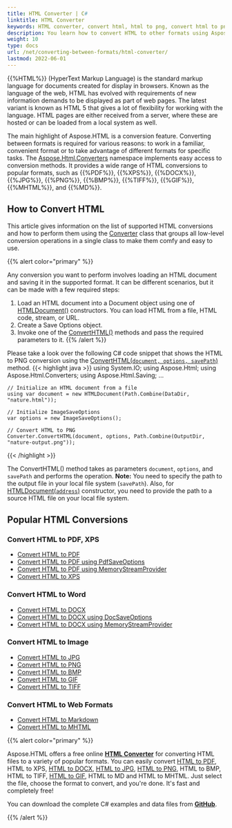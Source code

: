 ```yaml
---
title: HTML Converter | C#
linktitle: HTML Converter
keywords: HTML converter, convert html, html to png, convert html to png, c# example.
description: You learn how to convert HTML to other formats using Aspose.HTML API, find a list of supported HTML conversions, and consider C# example of HTML to PNG transforming.
weight: 10
type: docs
url: /net/converting-between-formats/html-converter/
lastmod: 2022-06-01
---
```


{{%HTML%}} (HyperText Markup Language) is the standard markup language for documents created for display in browsers. Known as the language of the web, HTML has evolved with requirements of new information demands to be displayed as part of web pages. The latest variant is known as HTML 5 that gives a lot of flexibility for working with the language. HTML pages are either received from a server, where these are hosted or can be loaded from a local system as well.

The main highlight of Aspose.HTML is a conversion feature. Converting between formats is required for various reasons: to work in a familiar, convenient format or to take advantage of different formats for specific tasks. The [Aspose.Html.Converters](https://apireference.aspose.com/html/net/aspose.html.converters) namespace implements easy access to conversion methods. It provides a wide range of HTML conversions to popular formats, such as {{%PDF%}}, {{%XPS%}}, {{%DOCX%}}, {{%JPG%}}, {{%PNG%}}, {{%BMP%}}, {{%TIFF%}}, {{%GIF%}}, {{%MHTML%}},  and {{%MD%}}. 

## **How to Convert HTML**

This article gives information on the list of supported HTML conversions and how to perform them using the [Converter](https://apireference.aspose.com/html/net/aspose.html.converters/converter) class that groups all low-level conversion operations in a single class to make them comfy and easy to use. 

{{% alert color="primary" %}} 

Any conversion you want to perform involves loading an HTML document and saving it in the supported format. It can be different scenarios, but it can be made with a few required steps:

1. Load an HTML document into a Document object using one of [HTMLDocument()](https://apireference.aspose.com/html/net/aspose.html/htmldocument) constructors. You can load HTML from a file, HTML code, stream, or URL.
2. Create a Save Options object.
3. Invoke one of the [ConvertHTML()](https://apireference.aspose.com/html/net/aspose.html.converters/converter/methods/converthtml/index) methods and pass the required parameters to it.
    {{% /alert %}}   

Please take a look over the following C# code snippet that shows the HTML to PNG conversion using the [ConvertHTML(`document, options, savePath`)](https://apireference.aspose.com/html/net/aspose.html.converters.converter/converthtml/methods/3) method.
{{< highlight java >}}
using System.IO;
using Aspose.Html;
using Aspose.Html.Converters;
using Aspose.Html.Saving;
...        

    // Initialize an HTML document from a file
    using var document = new HTMLDocument(Path.Combine(DataDir, "nature.html"));
    
    // Initialize ImageSaveOptions 
    var options = new ImageSaveOptions();
    
    // Convert HTML to PNG
    Converter.ConvertHTML(document, options, Path.Combine(OutputDir, "nature-output.png"));
{{< /highlight >}}

 The ConvertHTML() method takes as parameters `document`,  `options`, and `savePath` and performs the operation. **Note:** You need to specify the path to the output file in your local file system (`savePath`). Also, for [HTMLDocument(`address`)](https://apireference.aspose.com/html/net/aspose.html/htmldocument/constructors/10) constructor, you need to provide the path to a source HTML file on your local file system. 



## **Popular HTML Conversions**


<div class="row">
	<div class="col-md-3">
		<h3>Convert HTML to PDF, XPS</h3>				
		<ul>
			<li><a href="/html/net/converting-between-formats/html-to-pdf/">Convert HTML to PDF</a></li>
			<li><a href="/html/net/converting-between-formats/html-to-pdf/#convert-html-to-pdf-using-pdfsaveoptions">Convert HTML to PDF using PdfSaveOptions</a></li>
			<li><a href="/html/net/converting-between-formats/html-to-pdf/#output-stream-providers">Convert HTML to PDF using MemoryStreamProvider</a></li>
			<li><a href="/html/net/converting-between-formats/html-to-xps/">Convert HTML to XPS</a></li>					
		</ul>
	</div>
	<div class="col-md-3">
		<h3>Convert HTML to Word</h3>	
		<ul>
			<li><a href="/html/net/converting-between-formats/html-to-docx/">Convert HTML to DOCX</a></li>
			<li><a href="/html/net/converting-between-formats/html-to-docx/#convert-html-to-docx-using-docsaveoptions">Convert HTML to DOCX using DocSaveOptions</a></li>
			<li><a href="/html/net/converting-between-formats/html-to-docx/#output-stream-providers">Convert HTML to DOCX using MemoryStreamProvider</a></li>
	</div>
	<div class="col-md-3">
		<h3>Convert HTML to Image</h3>	
		</ul>
		<ul>
			<li><a href="/html/net/converting-between-formats/html-to-jpg/">Convert HTML to JPG</a></li>
			<li><a href="/html/net/converting-between-formats/html-to-png/">Convert HTML to PNG</a></li>
			<li><a href="/html/net/converting-between-formats/html-to-bmp/">Convert HTML to BMP</a></li>
			<li><a href="/html/net/converting-between-formats/html-to-gif/">Convert HTML to GIF</a></li>
			<li><a href="/html/net/converting-between-formats/html-to-tiff/">Convert HTML to TIFF</a></li>						
		</ul>
	</div>
	<div class="col-md-3">
		<h3>Convert HTML to Web Formats</h3>
		<ul>
			<li><a href="/html/net/converting-between-formats/html-to-markdown/">Convert HTML to Markdown</a></li>
			<li><a href="/html/net/converting-between-formats/html-to-mhtml/">Convert HTML to MHTML</a></li>			
		</ul>
	</div>	
</div>
{{% alert color="primary" %}} 

Aspose.HTML offers a free online [**HTML Converter**](https://products.aspose.app/html/conversion) for converting HTML files to a variety of popular formats. You can easily convert  [HTML to PDF](https://products.aspose.app/html/conversion/html-to-pdf), HTML to XPS, [HTML to DOCX](https://products.aspose.app/html/conversion/html-to-docx), [HTML to JPG](https://products.aspose.app/html/conversion/html-to-jpg), [HTML to PNG](https://products.aspose.app/html/conversion/html-to-png), HTML to BMP, HTML to TIFF, [HTML to GIF](https://products.aspose.app/html/conversion/html-to-gif), HTML to MD and HTML to MHTML. Just select the file, choose the format to convert, and you're done. It's fast and completely free!

You can download the complete C# examples and data files from [**GitHub**](https://github.com/aspose-html/Aspose.HTML-Documentation/tree/main/content/tests-net).

{{% /alert %}} 
